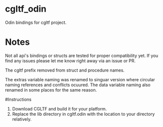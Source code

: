 # cgltf_odin
Odin bindings for cgltf project.

# Notes
Not all api's bindings or structs are tested for proper compatibility yet.
If you find any issues please let me know right away via an issue or PR.

The cgltf prefix removed from struct and procedure names.

The extras variable naming was renamed to singuar version where circular naming references and conflicts ocuured.
The data variable naming also renamed in some places for the same reason.

#Instructions

1. Download CGLTF and build it for your platform.
2. Replace the lib directory in cgltf.odin with the location to your directory relatively.

